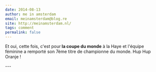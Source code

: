```yaml
---
date: 2014-08-13
author: me in amsterdam
email: meinamsterdam@blog.re
site: http://meinamsterdam.nl/
tags: comment
permalink: false
---
```


<p>Et oui, cette fois, c'est pour<strong> la coupe du monde</strong> à la Haye et l'équipe féminine a remporté son 7ème titre de championne du monde. Hup Hup Oranje !</p>
---